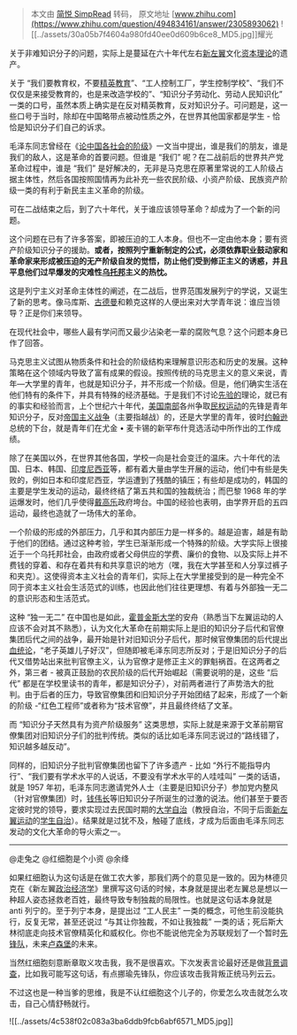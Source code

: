 > 本文由 [简悦 SimpRead](http://ksria.com/simpread/) 转码， 原文地址 [www.zhihu.com](https://www.zhihu.com/question/494834161/answer/2305893062) ![[../assets/30a05b7f4604a980fd40ee0d609b6ce8_MD5.jpg]]耀光​

关于非难知识分子的问题，实际上是蔓延在六十年代左右[新左翼](https://www.zhihu.com/search?q=%E6%96%B0%E5%B7%A6%E7%BF%BC&search_source=Entity&hybrid_search_source=Entity&hybrid_search_extra=%7B%22sourceType%22%3A%22answer%22%2C%22sourceId%22%3A2305893062%7D)文化[资本理论](https://www.zhihu.com/search?q=%E8%B5%84%E6%9C%AC%E7%90%86%E8%AE%BA&search_source=Entity&hybrid_search_source=Entity&hybrid_search_extra=%7B%22sourceType%22%3A%22answer%22%2C%22sourceId%22%3A2305893062%7D)的遗产。

关于 “我们要教育权，不要[精英教育](https://www.zhihu.com/search?q=%E7%B2%BE%E8%8B%B1%E6%95%99%E8%82%B2&search_source=Entity&hybrid_search_source=Entity&hybrid_search_extra=%7B%22sourceType%22%3A%22answer%22%2C%22sourceId%22%3A2305893062%7D)”、“工人控制工厂，学生控制学校”、“我们不仅仅是来接受教育的，也是来改造学校的”、“知识分子劳动化、劳动人民知识化” 一类的口号，虽然本质上确实是在反对精英教育，反对知识分子。可问题是，这一些口号于当时，除却在中国略带点被动性质之外，在世界其他国家都是学生 - 恰恰是知识分子们自己的诉求。

毛泽东同志曾经在《[论中国各社会的阶级](https://www.zhihu.com/search?q=%E8%AE%BA%E4%B8%AD%E5%9B%BD%E5%90%84%E7%A4%BE%E4%BC%9A%E7%9A%84%E9%98%B6%E7%BA%A7&search_source=Entity&hybrid_search_source=Entity&hybrid_search_extra=%7B%22sourceType%22%3A%22answer%22%2C%22sourceId%22%3A2305893062%7D)》一文当中提出，谁是我们的朋友，谁是我们的敌人，这是革命的首要问题。但谁是 “我们” 呢？在二战前后的世界共产党革命过程中，谁是 “我们” 是好解决的，无非是马克思在原著里常说的工人阶级占据主体性，然后各国按照国情再为此补充一些农民阶级、小资产阶级、民族资产阶级一类的有利于新民主主义革命的阶级。

可在二战结束之后，到了六十年代，关于谁应该领导革命？却成为了一个新的问题。

这个问题在已有了许多答案，即被压迫的工人本身。但也不一定由他本身；要有资产阶级知识分子的援助。**或者，按照列宁重新制定的公式，必须依靠职业鼓动家和革命家来形成被压迫的无产阶级自发的觉悟，防止他们受到修正主义的诱惑，并且平息他们过早爆发的灾难性[乌托邦](https://www.zhihu.com/search?q=%E4%B9%8C%E6%89%98%E9%82%A6&search_source=Entity&hybrid_search_source=Entity&hybrid_search_extra=%7B%22sourceType%22%3A%22answer%22%2C%22sourceId%22%3A2305893062%7D)主义的热忱。**

这是列宁主义对革命主体性的阐述，在二战后，世界范围发展列宁的学说，又诞生了新的思考。像马库斯、[古德曼](https://www.zhihu.com/search?q=%E5%8F%A4%E5%BE%B7%E6%9B%BC&search_source=Entity&hybrid_search_source=Entity&hybrid_search_extra=%7B%22sourceType%22%3A%22answer%22%2C%22sourceId%22%3A2305893062%7D)和赖克这样的人便出来对大学青年说：谁应当领导？正是你们来领导。

在现代社会中，哪些人最有学问而又最少沾染老一辈的腐败气息？这个问题本身已作了回答。

马克思主义试图从物质条件和社会的阶级结构来理解意识形态和历史的发展。这种策略在这个领域内导致了富有成果的假设。按照传统的马克思主义的意义来说，青年—大学里的青年，也就是知识分子，并不形成一个阶级。但是，他们确实生活在他们特有的条件下，并具有特殊的经济基础。于是我们不讨论[先验的](https://www.zhihu.com/search?q=%E5%85%88%E9%AA%8C%E7%9A%84&search_source=Entity&hybrid_search_source=Entity&hybrid_search_extra=%7B%22sourceType%22%3A%22answer%22%2C%22sourceId%22%3A2305893062%7D)理论，就已有的事实和经验而言，上个世纪六十年代，[美国南部](https://www.zhihu.com/search?q=%E7%BE%8E%E5%9B%BD%E5%8D%97%E9%83%A8&search_source=Entity&hybrid_search_source=Entity&hybrid_search_extra=%7B%22sourceType%22%3A%22answer%22%2C%22sourceId%22%3A2305893062%7D)各州争取[民权运动](https://www.zhihu.com/search?q=%E6%B0%91%E6%9D%83%E8%BF%90%E5%8A%A8&search_source=Entity&hybrid_search_source=Entity&hybrid_search_extra=%7B%22sourceType%22%3A%22answer%22%2C%22sourceId%22%3A2305893062%7D)的先锋是青年知识分子，反对[帝国主义战争](https://www.zhihu.com/search?q=%E5%B8%9D%E5%9B%BD%E4%B8%BB%E4%B9%89%E6%88%98%E4%BA%89&search_source=Entity&hybrid_search_source=Entity&hybrid_search_extra=%7B%22sourceType%22%3A%22answer%22%2C%22sourceId%22%3A2305893062%7D)（主要指越战）的，还是大学里的青年，彼时[约翰逊](https://www.zhihu.com/search?q=%E7%BA%A6%E7%BF%B0%E9%80%8A&search_source=Entity&hybrid_search_source=Entity&hybrid_search_extra=%7B%22sourceType%22%3A%22answer%22%2C%22sourceId%22%3A2305893062%7D)总统的下台，就是青年们在尤金 • 麦卡锡的新罕布什竞选活动中所作出的工作成绩。

除了在美国以外，在世界其他各国，学校一向是社会变迁的温床。六十年代的法国、日本、韩国、[印度尼西亚](https://www.zhihu.com/search?q=%E5%8D%B0%E5%BA%A6%E5%B0%BC%E8%A5%BF%E4%BA%9A&search_source=Entity&hybrid_search_source=Entity&hybrid_search_extra=%7B%22sourceType%22%3A%22answer%22%2C%22sourceId%22%3A2305893062%7D)等，都有着大量由学生开展的运动，他们中有些是失败的，例如日本和印度尼西亚，学运遭到了残酷的镇压；有些却是成功的，韩国的主要是学生发动的运动，最终终结了第五共和国的独裁统治；而巴黎 1968 年的学运爆发时，他们几乎使得[戴高乐](https://www.zhihu.com/search?q=%E6%88%B4%E9%AB%98%E4%B9%90&search_source=Entity&hybrid_search_source=Entity&hybrid_search_extra=%7B%22sourceType%22%3A%22answer%22%2C%22sourceId%22%3A2305893062%7D)政府垮台。中国的经验也表明，由学界开启的五四运动，最终也造就了一场伟大的革命。

一个阶级的形成的外部压力，几乎和其内部压力是一样多的。越是迫害，越是有助于他们的团结。通过这种考验，学生已渐渐形成一个特殊的阶级。大学实际上很接近于一个乌托邦社会，由政府或者父母供应的学费、廉价的食物、以及实际上并不费钱的穿着、和存在着共有和共享意识的地方（嘿，我在大学甚至和人分享过裤子和夹克）。这使得资本主义社会的青年们，实际上在大学里接受到的是一种完全不同于资本主义社会生活范式的训练，也因此他们往往更理想、有着与外部独一无二的意识形态和生活范式。

这种 “独一无二” 在中国也是如此，[霍普金斯大学](https://www.zhihu.com/search?q=%E9%9C%8D%E6%99%AE%E9%87%91%E6%96%AF%E5%A4%A7%E5%AD%A6&search_source=Entity&hybrid_search_source=Entity&hybrid_search_extra=%7B%22sourceType%22%3A%22answer%22%2C%22sourceId%22%3A2305893062%7D)的安舟（熟悉当下左翼运动的人应该不会对其不熟悉），认为文化大革命在前期实际上是旧的知识分子后代和官僚集团后代之间的战争，最开始是针对旧知识分子后代，那时候官僚集团的后代提出[血统论](https://www.zhihu.com/search?q=%E8%A1%80%E7%BB%9F%E8%AE%BA&search_source=Entity&hybrid_search_source=Entity&hybrid_search_extra=%7B%22sourceType%22%3A%22answer%22%2C%22sourceId%22%3A2305893062%7D)，“老子英雄儿子好汉”，但随即被毛泽东同志所反对；于是旧知识分子的后代又借势站出来批判官僚主义，认为官僚才是修正主义的罪魁祸首。在这两者之外，第三者 - 被真正鼓励的农民阶级的后代开始崛起（需要说明的是，这些 “后代” 都是在学校里读书的青年，都是知识分子），对前两者进行了声势浩大的批判。由于后者的压力，导致官僚集团和旧知识分子开始团结了起来，形成了一个新的阶级 -“红色工程师”或者称为“技术官僚”，并且最终终结了文革。

而 “知识分子天然具有为资产阶级服务” 这类思想，实际上就是来源于文革前期官僚集团对旧知识分子们的批判传统。类似的话比如毛泽东同志说过的“路线错了，知识越多越反动”。

同样的，旧知识分子批判官僚集团也留下了许多遗产 - 比如 “外行不能指导内行”、“我们要有学术水平的人说话，不要没有学术水平的人哇哇叫” 一类的话语，就是 1957 年初，毛泽东同志邀请党外人士（主要是旧知识分子）参加党内整风（针对官僚集团）时，[钱伟长](https://www.zhihu.com/search?q=%E9%92%B1%E4%BC%9F%E9%95%BF&search_source=Entity&hybrid_search_source=Entity&hybrid_search_extra=%7B%22sourceType%22%3A%22answer%22%2C%22sourceId%22%3A2305893062%7D)等旧知识分子所诞生的过激的说法。他们甚至于要否定彼时党的领导，要求实现过去民国时期的[大学自治](https://www.zhihu.com/search?q=%E5%A4%A7%E5%AD%A6%E8%87%AA%E6%B2%BB&search_source=Entity&hybrid_search_source=Entity&hybrid_search_extra=%7B%22sourceType%22%3A%22answer%22%2C%22sourceId%22%3A2305893062%7D)（教授自治，不同于后面[新左翼运动](https://www.zhihu.com/search?q=%E6%96%B0%E5%B7%A6%E7%BF%BC%E8%BF%90%E5%8A%A8&search_source=Entity&hybrid_search_source=Entity&hybrid_search_extra=%7B%22sourceType%22%3A%22answer%22%2C%22sourceId%22%3A2305893062%7D)的[学生自治](https://www.zhihu.com/search?q=%E5%AD%A6%E7%94%9F%E8%87%AA%E6%B2%BB&search_source=Entity&hybrid_search_source=Entity&hybrid_search_extra=%7B%22sourceType%22%3A%22answer%22%2C%22sourceId%22%3A2305893062%7D)）。结果就是过犹不及，触碰了底线，才成为后面由毛泽东同志发动的文化大革命的导火索之一。

* * *

@走兔之 @红细胞是个小资 @余绛

如果红细胞认为这句话是在做工农大爹，那我们两个的意见是一致的。因为林德贝克在《新左翼[政治经济学](https://www.zhihu.com/search?q=%E6%94%BF%E6%B2%BB%E7%BB%8F%E6%B5%8E%E5%AD%A6&search_source=Entity&hybrid_search_source=Entity&hybrid_search_extra=%7B%22sourceType%22%3A%22answer%22%2C%22sourceId%22%3A2305893062%7D)》里撰写这句话的时候，本身就是提出老左翼总是想以一种超人姿态拯救老百姓，最终导致专制独裁的局限性。也就是这句话本身就是 anti 列宁的。至于列宁本身，是提出过 “工人民主” 一类的概念，可他生前没能执行，反复无常，甚至还说过 “与其让你独裁，不如让我独裁” 一类的话；死后斯大林彻底走向技术官僚精英化和威权化。你也不能说他完全为苏联规划了一个暂时[先锋队](https://www.zhihu.com/search?q=%E5%85%88%E9%94%8B%E9%98%9F&search_source=Entity&hybrid_search_source=Entity&hybrid_search_extra=%7B%22sourceType%22%3A%22answer%22%2C%22sourceId%22%3A2305893062%7D)，未来[卢森堡](https://www.zhihu.com/search?q=%E5%8D%A2%E6%A3%AE%E5%A0%A1&search_source=Entity&hybrid_search_source=Entity&hybrid_search_extra=%7B%22sourceType%22%3A%22answer%22%2C%22sourceId%22%3A2305893062%7D)的未来。

当然红细胞刻意断章取义攻击我，我不是很喜欢。下次发表言论最好还是做[背景调查](https://www.zhihu.com/search?q=%E8%83%8C%E6%99%AF%E8%B0%83%E6%9F%A5&search_source=Entity&hybrid_search_source=Entity&hybrid_search_extra=%7B%22sourceType%22%3A%22answer%22%2C%22sourceId%22%3A2305893062%7D)，比如我可能写这句话，有点挪瑜先锋队，你应该攻击我背叛正统马列云云。

不过这也是一种当爹的思维，我是不认红细胞这个儿子的，你爱怎么攻击就怎么攻击，自己心情舒畅就行。

![[../assets/4c538f02c083a3ba6ddb9fcb6abf6571_MD5.jpg]]